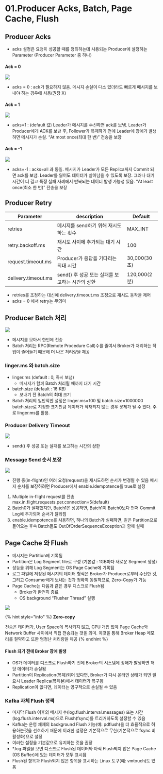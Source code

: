 # 01.Producer Acks, Batch, Page Cache, Flush

## Producer Acks

* acks 설정은 요청이 성공할 때를 정의하는데 사용되는 Producer에 설정하는 Parameter (Producer Parameter 중 하나)

#### Ack = 0

![](<../../../.gitbook/assets/image (19) (1).png>)

* acks = 0 : ack가 필요하지 않음. 메시지 손실이 다소 있더라도 빠르게 메시지를 보내야 하는 경우에 사용(권장 X)

#### Ack = 1

![](<../../../.gitbook/assets/image (45).png>)

* acks=1 : (default 값) Leader가 메시지를 수신하면 ack를 보냄. Leader가 Producer에게 ACK를 보낸 후, Follower가 복제하기 전에 Leader에 장애가 발생하면 메시지가 손실. “At most once(최대 한 번)” 전송을 보장

#### Ack = -1

![](<../../../.gitbook/assets/image (24) (1).png>)

* acks=-1 : acks=all 과 동일. 메시지가 Leader가 모든 Replica까지 Commit 되면 ack를 보냄. Leader를 잃어도 데이터가 살아남을 수 있도록 보장. 그러나 대기 시간이 더 길고 특정 실패 사례에서 반복되는 데이터 발생 가능성 있음. “At least once(최소 한 번)” 전송을 보장

## Producer Retry

| Parameter           | description                    | Default     |
| ------------------- | ------------------------------ | ----------- |
| retries             | 메시지를 send하기 위해 재시도하는 횟수        | MAX\_INT    |
| retry.backoff.ms    | 재시도 사이에 추가되는 대기 시간             | 100         |
| request.timeout.ms  | Producer가 응답을 기다리는 최대 시간       | 30,000(30초) |
| delivery.timeout.ms | send() 후 성공 또는 실패를 보고하는 시간의 상한 | 120,000(2분) |

* retries를 조정하는 대신에 delivery.timeout.ms 조정으로 재시도 동작을 제어
* acks = 0 에서 retry는 무의미

## Producer Batch 처리

![](<../../../.gitbook/assets/image (34) (1).png>)

* 메시지를 모아서 한번에 전송
* Batch 처리는 RPC(Remote Procedure Call)수를 줄여서 Broker가 처리하는 작업이 줄어들기 때문에 더 나은 처리량을 제공

### linger.ms 와 batch.size

* linger.ms (default : 0, 즉시 보냄)
  * 메시지가 함께 Batch 처리될 때까지 대기 시간
* batch.size (default : 16 KB)
  * 보내기 전 Batch의 최대 크기
* Batch 처리의 일반적인 설정은 linger.ms=100 및 batch.size=1000000 batch.size로 지정한 크기만큼 데이터가 적재되지 않는 경우 문제가 될 수 있다. 주로 linger.ms를 활용.

### Producer Delivery Timeout

![](<../../../.gitbook/assets/image (7).png>)

* send() 후 성공 또는 실패를 보고하는 시간의 상한

### Message Send 순서 보장

![](<../../../.gitbook/assets/image (35) (1).png>)

* 진행 중(in-flight)인 여러 요청(request)을 재시도하면 순서가 변경될 수 있음 메시지 순서를 보장하려면 Producer에서 enable.idempotence를 true로 설정

1. Multiple in-flight request를 전송 max.in.flight.requests.per.connection=5(default)
2. Batch0가 실패했지만, Batch1은 성공하면, Batch1이 Batch0보다 먼저 Commit Log에 추가되어 순서가 달라짐
3. enable.idempotence를 사용하면, 하나의 Batch가 실패하면, 같은 Partition으로 들어오는 후속 Batch들도 OutOfOrderSequenceException과 함께 실패

## Page Cache 와 Flush

* 메시지는 Partition에 기록됨
* Partition은 Log Segment file로 구성 (기본값 : 1GB마다 새로운 Segment 생성)
* 성능을 위해 Log Segment는 OS Page Cache에 기록됨
* 로그 파일에 저장된 메시지의 데이터 형식은 Broker가 Producer로부터 수신한 것, 그리고 Consumer에게 보내는 것과 정확히 동일하므로, Zero-Copy가 가능
* Page Cache는 다음과 같은 경우 디스크로 Flush됨
  * Broker가 완전히 종료
  * OS background “Flusher Thread” 실행

![](<../../../.gitbook/assets/image (10) (1).png>)

{% hint style="info" %}
**Zero-copy**&#x20;

전송은 데이터가, User Space에 복사되지 않고, CPU 개입 없이 Page Cache와 Network Buffer 사이에서 직접 전송되는 것을 의미. 이것을 통해 Broker Heap 메모리를 절약하고 또한 엄청난 처리량을 제공
{% endhint %}

#### Flush 되기 전에 Broker 장애 발생

* OS가 데이터를 디스크로 Flush하기 전에 Broker의 시스템에 장애가 발생하면 해당 데이터가 손실됨
* Partition이 Replication(복제)되어 있다면, Broker가 다시 온라인 상태가 되면 필요시 Leader Replica(복제본)에서 데이터가 복구됨
* Replication이 없다면, 데이터는 영구적으로 손실될 수 있음

### Kafka 자체 Flush 정책

* 마지막 Flush 이후의 메시지 수(log.flush.interval.messages) 또는 시간(log.flush.interval.ms)으로 Flush(fsync)를 트리거하도록 설정할 수 있음
* Kafka는 운영 체제의 background Flush 기능(예: pdflush)을 더 효율적으로 허용하는것을 선호하기 때문에 이러한 설정은 기본적으로 무한(기본적으로 fsync 비활성화)으로 설정
* 이러한 설정을 기본값으로 유지하는 것을 권장
* \*.log 파일을 보면 디스크로 Flush된 데이터와 아직 Flush되지 않은 Page Cache (OS Buffer)에 있는 데이터가 모두 표시됨
* Flush된 항목과 Flush되지 않은 항목을 표시하는 Linux 도구(예: vmtouch)도 있음
